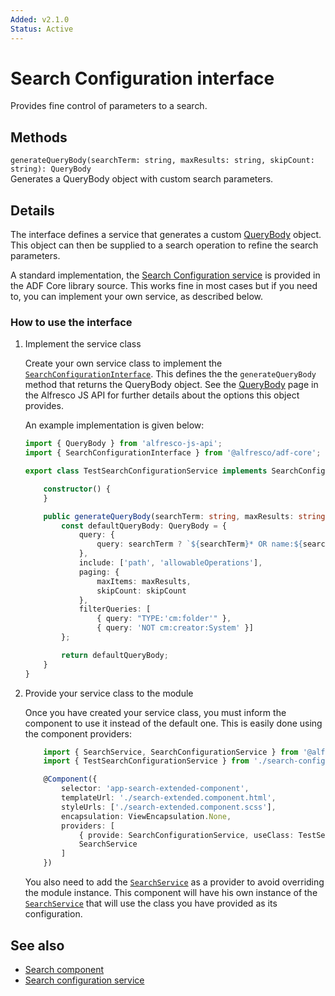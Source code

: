 ```yaml
---
Added: v2.1.0
Status: Active
---
```


# Search Configuration interface

Provides fine control of parameters to a search.

## Methods

`generateQueryBody(searchTerm: string, maxResults: string, skipCount: string): QueryBody`<br/>
Generates a QueryBody object with custom search parameters.

## Details

The interface defines a service that generates a custom
[QueryBody](https://github.com/Alfresco/alfresco-js-api/blob/1.6.0/src/alfresco-search-rest-api/docs/QueryBody.md)
object. This object can then be supplied to a search operation to refine the search parameters.

A standard implementation, the
[Search Configuration service](search-configuration.service.md) is provided in the ADF Core library
source. This works fine in most cases but if you need to, you can implement your own service, as
described below.

### How to use the interface

1.  Implement the service class

    Create your own service class to implement the [`SearchConfigurationInterface`](../core/search-configuration.interface.md). This defines the
    the `generateQueryBody` method that returns the QueryBody object. See the
    [QueryBody](https://github.com/Alfresco/alfresco-js-api/blob/1.6.0/src/alfresco-search-rest-api/docs/QueryBody.md)
    page in the Alfresco JS API for further details about the options this object provides.

    An example implementation is given below:

    ```ts
    import { QueryBody } from 'alfresco-js-api';
    import { SearchConfigurationInterface } from '@alfresco/adf-core';

    export class TestSearchConfigurationService implements SearchConfigurationInterface {

        constructor() {
        }

        public generateQueryBody(searchTerm: string, maxResults: string, skipCount: string): QueryBody {
            const defaultQueryBody: QueryBody = {
                query: {
                    query: searchTerm ? `${searchTerm}* OR name:${searchTerm}*` : searchTerm
                },
                include: ['path', 'allowableOperations'],
                paging: {
                    maxItems: maxResults,
                    skipCount: skipCount
                },
                filterQueries: [
                    { query: "TYPE:'cm:folder'" },
                    { query: 'NOT cm:creator:System' }]
            };

            return defaultQueryBody;
        }
    }
    ```

2.  Provide your service class to the module

    Once you have created your service class, you must inform the component to use it instead
    of the default one. This is easily done using the component providers:

    ```ts
        import { SearchService, SearchConfigurationService } from '@alfresco/adf-core';
        import { TestSearchConfigurationService } from './search-config-test.service';

        @Component({
            selector: 'app-search-extended-component',
            templateUrl: './search-extended.component.html',
            styleUrls: ['./search-extended.component.scss'],
            encapsulation: ViewEncapsulation.None,
            providers: [
                { provide: SearchConfigurationService, useClass: TestSearchConfigurationService },
                SearchService
            ]
        })
    ```

    You also need to add the [`SearchService`](lib/core/services/search.service.ts) as a provider to avoid overriding the module instance. This component will have his own instance of the [`SearchService`](lib/core/services/search.service.ts) that will use the class you have provided
    as its configuration.

## See also

-   [Search component](../content-services/search.component.md)
-   [Search configuration service](search-configuration.service.md)
